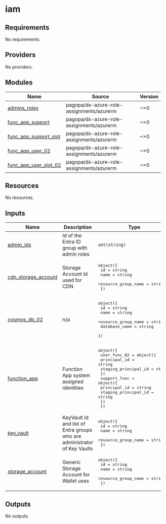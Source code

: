 # iam

<!-- BEGIN_TF_DOCS -->
## Requirements

No requirements.

## Providers

No providers.

## Modules

| Name | Source | Version |
|------|--------|---------|
| <a name="module_admins_roles"></a> [admins\_roles](#module\_admins\_roles) | pagopa/dx-azure-role-assignments/azurerm | ~>0 |
| <a name="module_func_app_support"></a> [func\_app\_support](#module\_func\_app\_support) | pagopa/dx-azure-role-assignments/azurerm | ~>0 |
| <a name="module_func_app_support_slot"></a> [func\_app\_support\_slot](#module\_func\_app\_support\_slot) | pagopa/dx-azure-role-assignments/azurerm | ~>0 |
| <a name="module_func_app_user_02"></a> [func\_app\_user\_02](#module\_func\_app\_user\_02) | pagopa/dx-azure-role-assignments/azurerm | ~>0 |
| <a name="module_func_app_user_slot_02"></a> [func\_app\_user\_slot\_02](#module\_func\_app\_user\_slot\_02) | pagopa/dx-azure-role-assignments/azurerm | ~>0 |

## Resources

No resources.

## Inputs

| Name | Description | Type | Default | Required |
|------|-------------|------|---------|:--------:|
| <a name="input_admin_ids"></a> [admin\_ids](#input\_admin\_ids) | Id of the Entra ID group with admin roles | `set(string)` | n/a | yes |
| <a name="input_cdn_storage_account"></a> [cdn\_storage\_account](#input\_cdn\_storage\_account) | Storage Account Id used for CDN | <pre>object({<br/>    id                  = string<br/>    name                = string<br/>    resource_group_name = string<br/>  })</pre> | n/a | yes |
| <a name="input_cosmos_db_02"></a> [cosmos\_db\_02](#input\_cosmos\_db\_02) | n/a | <pre>object({<br/>    id                  = string<br/>    name                = string<br/>    resource_group_name = string<br/>    database_name       = string<br/>  })</pre> | n/a | yes |
| <a name="input_function_app"></a> [function\_app](#input\_function\_app) | Function App system assigned identities | <pre>object({<br/>    user_func_02 = object({<br/>      principal_id         = string<br/>      staging_principal_id = string<br/>    })<br/>    support_func = object({<br/>      principal_id         = string<br/>      staging_principal_id = string<br/>    })<br/>  })</pre> | n/a | yes |
| <a name="input_key_vault"></a> [key\_vault](#input\_key\_vault) | KeyVault Id and list of Entra groups who are administrator of Key Vaults | <pre>object({<br/>    id                  = string<br/>    name                = string<br/>    resource_group_name = string<br/>  })</pre> | n/a | yes |
| <a name="input_storage_account"></a> [storage\_account](#input\_storage\_account) | Generic Storage Account for Wallet uses | <pre>object({<br/>    id                  = string<br/>    name                = string<br/>    resource_group_name = string<br/>  })</pre> | n/a | yes |

## Outputs

No outputs.
<!-- END_TF_DOCS -->
